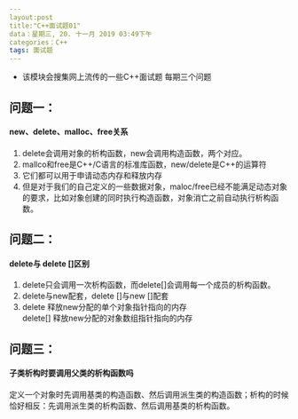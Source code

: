 ```yaml
---
layout:post
title:"C++面试题01"
data：星期三, 20. 十一月 2019 03:49下午 
categories：C++
tags: 面试题
---
```

* 该模块会搜集网上流传的一些C++面试题  每期三个问题
## 问题一：
#### new、delete、malloc、free关系
1. delete会调用对象的析构函数，new会调用构造函数，两个对应。
2. mallco和free是C++/C语言的标准库函数，new/delete是C++的运算符
3. 它们都可以用于申请动态内存和释放内存
4. 但是对于我们的自己定义的一些数据对象，maloc/free已经不能满足动态对象的要求，比如对象创建的同时执行构造函数，对象消亡之前自动执行析构函数。

## 问题二：
#### delete与 delete []区别
1. delete只会调用一次析构函数，而delete[]会调用每一个成员的析构函数。
2. delete与new配套，delete []与new []配套
3. delete 释放new分配的单个对象指针指向的内存         
delete[] 释放new分配的对象数组指针指向的内存


## 问题三：
#### 子类析构时要调用父类的析构函数吗
定义一个对象时先调用基类的构造函数、然后调用派生类的构造函数；析构的时候恰好相反：先调用派生类的析构函数、然后调用基类的析构函数。



